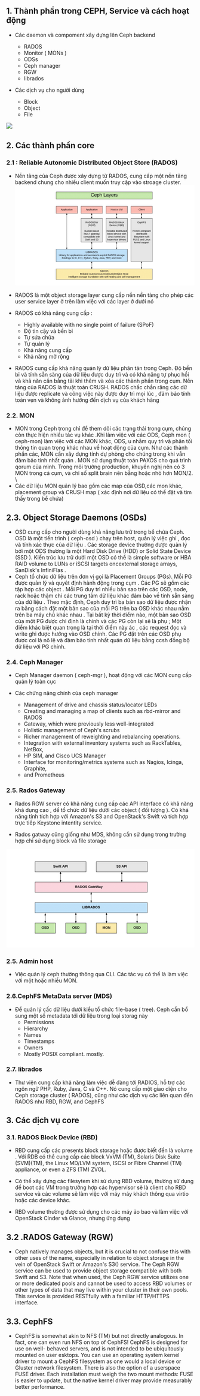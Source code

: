 

## 1. Thành phần trong CEPH, Service và cách hoạt động

- Các daemon và compoment xây dựng lên Ceph backend
     - RADOS
     - Monitor ( MONs )
     - ODSs
     - Ceph manager
     - RGW
     - librados

- Các dịch vụ cho người dùng
    - Block
    - Object
    - File


![](http://docs.ceph.com/docs/giant/_images/stack.png)


## 2. Các thành phần core

### 2.1 : Reliable Autonomic Distributed Object Store (RADOS)


- Nền tảng của Ceph được xây dựng từ RADOS, cung cấp một nền tảng backend chung cho nhiều client muốn truy cập vào stroage cluster. 
![](images/9.png)

- RADOS là một object storage layer cung cấp nền nền tảng cho phép các user service layer ở trên làm việc với các layer ở dưới nó 
- RADOS có khả năng cung cấp :
    - Highly available with no single point of failure (SPoF)
    - Độ tin cậy và bền bỉ
    - Tự sứa chữa
    - Tự quản lý 
    - Khả năng cung cấp
    - Khả năng mở rộng
    
- RADOS cung cấp khả năng quản lý dữ liệu phân tán trong Ceph. Độ bền bỉ và tính sẵn sàng của dữ liệu được duy trì và có khả năng tự phục hồi và khả năn cần bằng tải khi thêm và xóa các thành phần trong cụm. Nền tảng của RADOS là thuật toán CRUSH. RADOS chắc chắn răng các dữ liệu được replicate và công việc này được duy trì mọi lúc , đảm bảo tính toàn vẹn và không ảnh hưởng đến dịch vụ của khách hàng

### 2.2. MON

- MON trong Ceph trong chỉ để them dõi các trạng thái trong cụm, chúng còn thực hiện nhiều tác vụ khác .Khi làm việc với các ODS, Ceph mon ( ceph-mon) làm việc với các MON khác, ODS, u nhằm quy trì và phân tối thông tin quan trọng khác nhau về hoạt động của cụm. Như các thành phần các, MON cần xây dựng tính dự phòng cho chúng trong khi vẫn đảm bảo tính nhất quán . MON sử dụng thuật toán PAXOS cho quá trình qorum của mình. Trong môi trường production,  khuyến nghị nên có 3 MON trong cả cụm, và chỉ số split brain nên bằng hoặc nhỏ hơn MON/2. \
- Các dữ liệu MON quản lý bao gồm các map của OSD,các mon khác, placement group và CRUSH map ( xác định nơi dữ liệu có thể đặt và tìm thấy trong bể chứa)


## 2.3. Object Storage Daemons (OSDs)

- OSD cung cấp cho người dùng khả năng lưu trữ trong bể chứa Ceph. OSD là một tiến trình ( ceph-osd ) chạy trên host,  quản lý việc ghi , đọc và tính xác thực của dữ liệu . Các storage device thường được quản lý bởi một ODS thường là một Hard Disk Drive (HDD) or Solid State Device (SSD ). Kiến trúc lưu trữ dưới một OSD có thể là simple software or  HBA RAID volume to LUNs or iSCSI targets oncexternal storage arrays, SanDisk's InfiniFlas .
- Ceph tổ chức dữ liệu  trên đơn vị gọi là Placement Groups (PGs). Mỗi PG được quản lý và quyêt định hành động trong cụm . Các PG sẽ gồm các tập hợp các object . 
Mỗi PG duy trì nhiều bản sao trên các OSD, node, rack hoặc thậm chí các trung tâm dữ liệu khác đảm bảo về tính sẵn sàng của dữ liệu . Theo mặc định, Ceph duy trì ba bản sao dữ liệu được nhận ra bằng cách đặt một bản sao của mỗi PG trên ba OSD khác nhau nằm trên ba máy chủ khác nhau . Tại bất kỳ thời điểm nào, một bản sao OSD của một PG được chỉ định là chính và các PG còn lại sẽ là phụ ; Một điểm khác biệt quan trọng là tại thời điểm này ác , các request đọc và write  ghi được hướng vào OSD chính. Các PG đặt trên các OSD phụ được coi là nô lệ  và đảm bảo tính nhất quán dữ liệu bằng ccsh đồng bộ dữ liệu với PG chính. 


### 2.4. Ceph Manager

- Ceph Manager daemon ( ceph-mgr ), hoạt động với các MON cung cấp quản lý toàn cục 


- Các chứng năng chính của ceph manager
    - Management of drive and chassis status/locator LEDs
    - Creating and managing a map of clients such as rbd-mirror and RADOS
    - Gateway, which were previously less well-integrated
    - Holistic management of Ceph's scrubs
    - Richer management of reweighting and rebalancing operations.
    - Integration with external inventory systems such as RackTables, NetBox,
    - HP SIM, and Cisco UCS Manager
    - Interface for monitoring/metrics systems such as Nagios, Icinga, Graphite,
    - and Prometheus



### 2.5. Rados Gateway 

-  Rados RGW server có khả năng cung cấp các API interface có khả năng khả dụng cao , dể tổ chức dữ liệu dưới  các object ( đối tượng ). Có khả năng tính tích hợp với Amazon's S3 and OpenStack's Swift và tích hợp trực tiếp Keystone intentity service. 

-  Rados gatway cũng giống như MDS, không cần sử dụng trong trường hợp chỉ sử dụng block và file storage 

![](images/10.png)


### 2.5. Admin host

- Việc quản lý ceph thường thông qua CLI. Các tác vụ có thể là làm việc với một hoặc nhiều MON. 


### 2.6.CephFS MetaData server (MDS)

- Để quản lý cấc dữ liệu dưới kiểu tổ chức file-base ( tree). Ceph cần bổ sung một số metadata tới dữ liệu trong loại storag này
    - Permissions
    - Hierarchy
    - Names
    - Timestamps
    - Owners
    - Mostly POSIX compliant. mostly.


### 2.7. librados 
-   Thư viện cung cấp khả năng làm việc dễ đàng tới  RADIOS, hỗ trợ các ngôn ngữ PHP, Ruby, Java, C và C++. Nó cung cấp một giao diện cho Ceph storage cluster  ( RADOS), cũng như các dịch vụ các liên quan đến RADOS như RBD, RGW, and CephFS

## 3. Các dịch vụ core

### 3.1. RADOS Block Device (RBD)


- RBD cung cấp các presents block storage hoặc được biết đến là volume . Với RDB có thể cung cấp các block VxVM (TM), Solaris Disk Suite (SVM)(TM), the Linux MD/LVM system, ISCSI
or Fibre Channel (TM) appliance, or even a ZFS (TM) ZVOL. 

- Có thể xây dựng các filesytem khi sử dụng RBD volume, thường sử dụng để boot các VM trong trường hợp các hypervisor sẽ là client cho RBD service và các volume sẽ làm việc với máy máy khách thông qua virtio hoặc các device khác. 
- RBD volume thường được sử dụng cho các máy ảo bao và làm việc với  OpenStack Cinder và Glance, nhưng ứng dụng


## 3.2 .RADOS Gateway (RGW)

- Ceph natively manages objects, but it is crucial to not confuse this with other uses of the name, especially in relation to object storage in the vein of OpenStack Swift or Amazon's S3() service. The Ceph RGW service can be used to provide object storage compatible with both Swift and S3. Note that when used, the Ceph RGW service utilizes one or more dedicated pools  and cannot be used to access RBD volumes or other types of data that may live within your cluster in their own pools. This service is provided RESTfully with a familiar HTTP/HTTPS interface.


## 3.3. CephFS

- CephFS is somewhat akin to NFS (TM) but not directly analogous. In fact, one can even run NFS on top of CephFS! CephFS is designed for use on well- behaved servers, and is not intended to be ubiquitously mounted on user esktops. You can use an operating system kernel driver to mount a CephFS filesystem as one would a local device or Gluster network filesystem. There is also the option of a userspace FUSE driver. Each installation must weigh the two mount methods: FUSE is easier to update, but the native kernel driver may provide measurably better performance.